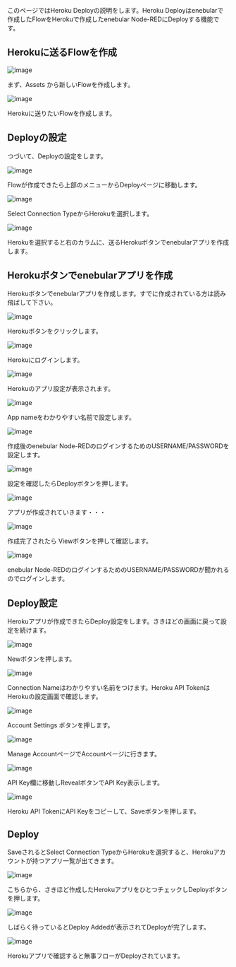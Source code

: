 このページではHeroku Deployの説明をします。Heroku Deployはenebularで作成したFlowをHerokuで作成したenebular Node-REDにDeployする機能です。

## Herokuに送るFlowを作成

![image](/_asset/images/Deploy/DeployFlow/Heroku/deploy-deployflow-heroku_01.png)

まず、Assets から新しいFlowを作成します。

![image](/_asset/images/Deploy/DeployFlow/Heroku/deploy-deployflow-heroku_02.png)

Herokuに送りたいFlowを作成します。

## Deployの設定

つづいて、Deployの設定をします。

![image](/_asset/images/Deploy/DeployFlow/Heroku/deploy-deployflow-heroku_03.png)

Flowが作成できたら上部のメニューからDeployページに移動します。

![image](/_asset/images/Deploy/DeployFlow/Heroku/deploy-deployflow-heroku_04.png)

Select Connection TypeからHerokuを選択します。

![image](/_asset/images/Deploy/DeployFlow/Heroku/deploy-deployflow-heroku_05.png)

Herokuを選択すると右のカラムに、送るHerokuボタンでenebularアプリを作成します。

## Herokuボタンでenebularアプリを作成

Herokuボタンでenebularアプリを作成します。すでに作成されている方は読み飛ばして下さい。

![image](/_asset/images/Deploy/DeployFlow/Heroku/deploy-deployflow-heroku_06.png)

Herokuボタンをクリックします。

![image](/_asset/images/Deploy/DeployFlow/Heroku/deploy-deployflow-heroku_07.png)

Herokuにログインします。

![image](/_asset/images/Deploy/DeployFlow/Heroku/deploy-deployflow-heroku_08.png)

Herokuのアプリ設定が表示されます。

![image](/_asset/images/Deploy/DeployFlow/Heroku/deploy-deployflow-heroku_09.png)

App nameをわかりやすい名前で設定します。

![image](/_asset/images/Deploy/DeployFlow/Heroku/deploy-deployflow-heroku_10.png)

作成後のenebular Node-REDのログインするためのUSERNAME/PASSWORDを設定します。

![image](/_asset/images/Deploy/DeployFlow/Heroku/deploy-deployflow-heroku_11.png)

設定を確認したらDeployボタンを押します。

![image](/_asset/images/Deploy/DeployFlow/Heroku/deploy-deployflow-heroku_12.png)

アプリが作成されていきます・・・

![image](/_asset/images/Deploy/DeployFlow/Heroku/deploy-deployflow-heroku_13.png)

作成完了されたら Viewボタンを押して確認します。

![image](/_asset/images/Deploy/DeployFlow/Heroku/deploy-deployflow-heroku_14.png)

enebular Node-REDのログインするためのUSERNAME/PASSWORDが聞かれるのでログインします。

## Deploy設定

Herokuアプリが作成できたらDeploy設定をします。さきほどの画面に戻って設定を続けます。

 ![image](/_asset/images/Deploy/DeployFlow/Heroku/deploy-deployflow-heroku_15.png)

Newボタンを押します。

![image](/_asset/images/Deploy/DeployFlow/Heroku/deploy-deployflow-heroku_16.png)

Connection Nameはわかりやすい名前をつけます。Heroku API TokenはHerokuの設定画面で確認します。

![image](/_asset/images/Deploy/DeployFlow/Heroku/deploy-deployflow-heroku_17.png)

Account Settings ボタンを押します。

![image](/_asset/images/Deploy/DeployFlow/Heroku/deploy-deployflow-heroku_18.png)

Manage AccountページでAccountページに行きます。

![image](/_asset/images/Deploy/DeployFlow/Heroku/deploy-deployflow-heroku_19.png)

API Key欄に移動しRevealボタンでAPI Key表示します。

![image](/_asset/images/Deploy/DeployFlow/Heroku/deploy-deployflow-heroku_20.png)

Heroku API TokenにAPI Keyをコピーして、Saveボタンを押します。

## Deploy

SaveされるとSelect Connection TypeからHerokuを選択すると、Herokuアカウントが持つアプリ一覧が出てきます。

![image](/_asset/images/Deploy/DeployFlow/Heroku/deploy-deployflow-heroku_21.png)

こちらから、さきほど作成したHerokuアプリをひとつチェックしDeployボタンを押します。

![image](/_asset/images/Deploy/DeployFlow/Heroku/deploy-deployflow-heroku_22.png)

しばらく待っているとDeploy Addedが表示されてDeployが完了します。

![image](/_asset/images/Deploy/DeployFlow/Heroku/deploy-deployflow-heroku_23.png)

Herokuアプリで確認すると無事フローがDeployされています。